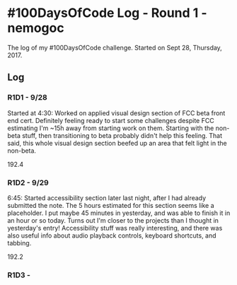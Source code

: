 # #100DaysOfCode Log - Round 1 - nemogoc

The log of my #100DaysOfCode challenge. Started on Sept 28, Thursday, 2017.

## Log

### R1D1 - 9/28
Started at 4:30: Worked on applied visual design section of FCC beta front end cert. Definitely feeling ready to start some challenges despite FCC estimating I'm ~15h away from starting work on them. Starting with the non-beta stuff, then transitioning to beta probably didn't help this feeling. That said, this whole visual design section beefed up an area that felt light in the non-beta.

192.4

### R1D2 - 9/29
6:45: Started accessibility section later last night, after I had already submitted the note. The 5 hours estimated for this section seems like a placeholder. I put maybe 45 minutes in yesterday, and was able to finish it in an hour or so today. Turns out I'm closer to the projects than I thought in yesterday's entry! Accessibility stuff was really interesting, and there was also useful info about audio playback controls, keyboard shortcuts, and tabbing.

192.2

### R1D3 - 
